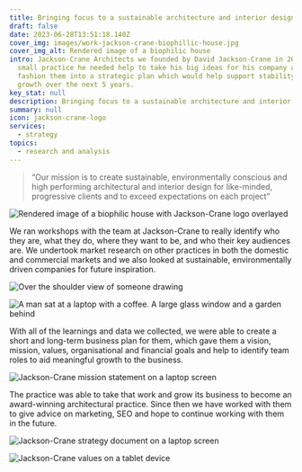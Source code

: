 ```yaml
---
title: Bringing focus to a sustainable architecture and interior design practice
draft: false
date: 2023-06-28T13:51:18.140Z
cover_img: images/work-jackson-crane-biophillic-house.jpg
cover_img_alt: Rendered image of a biophilic house
intro: Jackson-Crane Architects we founded by David Jackson-Crane in 2017, as a
  small practice he needed help to take his big ideas for his company and
  fashion them into a strategic plan which would help support stability and then
  growth over the next 5 years.
key_stat: null
description: Bringing focus to a sustainable architecture and interior design practice.
summary: null
icon: jackson-crane-logo
services:
  - strategy
topics:
  - research and analysis
---
```

> “Our mission is to create sustainable, environmentally conscious and high performing architectural and interior design for like-minded, progressive clients and to exceed expectations on each project”

![Rendered image of a biophilic house with Jackson-Crane logo overlayed](../images/work-jackson-crane-header.jpg)

We ran workshops with the team at Jackson-Crane to really identify who they are, what they do, where they want to be, and who their key audiences are. We undertook market research on other practices in both the domestic and commercial markets and we also looked at sustainable, environmentally driven companies for future inspiration.

![Over the shoulder view of someone drawing](../images/work-jackson-crane-drawing.jpg)

![A man sat at a laptop with a coffee. A large glass window and a garden behind](../images/work-jackson-crane-dave-2.jpg)

With all of the learnings and data we collected, we were able to create a short and long-term business plan for them, which gave them a vision, mission, values, organisational and financial goals and help to identify team roles to aid meaningful growth to the business.

![Jackson-Crane mission statement on a laptop screen](../images/work-jackson-crane-laptop-mission.jpg)

The practice was able to take that work and grow its business to become an award-winning architectural practice. Since then we have worked with them to give advice on marketing, SEO and hope to continue working with them in the future.

![Jackson-Crane strategy document on a laptop screen](../images/work-jackson-crane-strategy-laptop.jpg)

![Jackson-Crane values on a tablet device](../images/work-jackson-crane-values.jpg)
